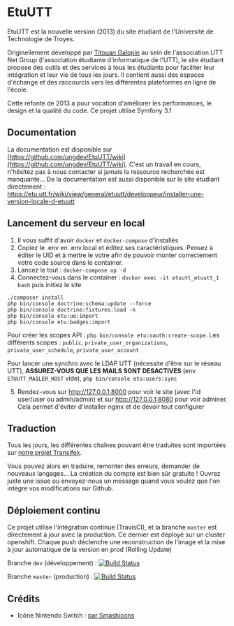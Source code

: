 EtuUTT
======

EtuUTT est la nouvelle version (2013) du site étudiant de l'Université de Technologie de Troyes.

Originellement développé par [Titouan Galopin](https://github.com/tgalopin) au sein de l'association UTT Net Group (l'association étudiante d'informatique de l'UTT), le site étudiant propose des outils et des services à tous les étudiants pour faciliter leur intégration et leur vie de tous les jours. Il contient aussi des espaces d'échange et des raccourcis vers les différentes plateformes en ligne de l'école.

Cette refonte de 2013 a pour vocation d'améliorer les performances, le design et la qualité du code.
Ce projet utilise Symfony 3.1

Documentation
-------------

La documentation est disponible sur [https://github.com/ungdev/EtuUTT/wiki](https://github.com/ungdev/EtuUTT/wiki).
C'est un travail en cours, n'hésitez pas à nous contacter si jamais la ressource recherchée est manquante…
De la documentation est aussi disponible sur le site étudiant directement : https://etu.utt.fr/wiki/view/general/etuutt/developpeur/installer-une-version-locale-d-etuutt

Lancement du serveur en local
-------------

1. Il vous suffit d'avoir `docker` et `docker-compose` d'installés
2. Copiez le .env en .env.local et éditez ses caractéristiques. Pensez à éditer le UID et à mettre le votre afin de pouvoir monter correctement votre code source dans le container.
3. Lancez le tout : `docker-compose up -d`
4. Connectez-vous dans le container : `docker exec -it etuutt_etuutt_1 bash` puis initiez le site
```
./composer install
php bin/console doctrine:schema:update --force
php bin/console doctrine:fixtures:load -n
php bin/console etu:ue:import
php bin/console etu:badges:import
```

Pour créer les scopes API : `php bin/console etu:oauth:create-scope`. Les différents scopes : `public`, `private_user_organizations`, `private_user_schedule`, `private_user_account`

Pour lancer une synchro avec le LDAP UTT (nécessite d'être sur le réseau UTT), **ASSUREZ-VOUS QUE LES MAILS SONT DESACTIVES** (env `ETUUTT_MAILER_HOST` vide), `php bin/console etu:users:sync`

5. Rendez-vous sur http://127.0.0.1:8000 pour voir le site (avec l'id user/user ou admin/admin) et sur http://127.0.0.1:8080 pour voir adminer.
Cela permet d'éviter d'installer nginx et de devoir tout configurer

Traduction
----------
Tous les jours, les différentes chaînes pouvant être traduites sont importées sur [notre projet Transifex](https://www.transifex.com/ung/site-etudiant).

Vous pouvez alors en traduire, remonter des erreurs, demander de nouveaux langages… La création du compte est bien sûr gratuite ! Ouvrez juste une issue ou envoyez-nous un message quand vous voulez que l'on intègre vos modifications sur Github.

Déploiement continu
-------------------

Ce projet utilise l'intégration continue (TravisCI), et la branche `master` est directement à jour avec la production.
Ce dernier est déployé sur un cluster openshift. Chaque push déclenche une reconstruction de l'image et la mise à jour automatique de la version en prod (Rolling Update)

Branche `dev` (développement) :
[![Build Status](https://travis-ci.org/ungdev/EtuUTT.svg?branch=dev)](https://travis-ci.org/ungdev/EtuUTT)

Branche `master` (production) :
[![Build Status](https://travis-ci.org/ungdev/EtuUTT.svg?branch=master)](https://travis-ci.org/ungdev/EtuUTT)

Crédits
-------

- Icône Nintendo Switch : [par Smashicons](https://www.iconfinder.com/icons/3154549/console_game_games_nintendo_switch_icon)
